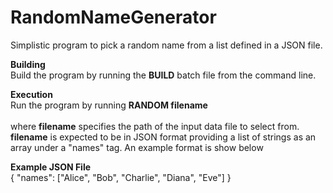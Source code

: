 # RandomNameGenerator
Simplistic program to pick a random name from a list defined in a JSON file.

**Building**<br>
Build the program by running the **BUILD** batch file from the command line.

**Execution**<br>
Run the program by running **RANDOM filename** <br><br>where **filename** specifies the path of the input data file to select from.
<br>**filename** is expected to be in JSON format providing a list of strings as an array under a "names" tag. An example format is show below

**Example JSON File**<br>
{
    "names": ["Alice", "Bob", "Charlie", "Diana", "Eve"]
}